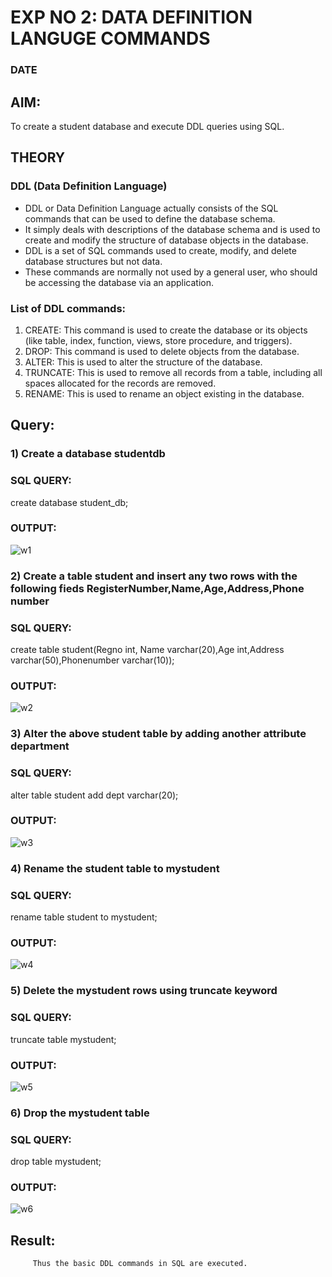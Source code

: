 # EXP NO 2: DATA DEFINITION LANGUGE COMMANDS 
### DATE
## AIM:
To create a student database and execute DDL queries using SQL.


## THEORY
### DDL (Data Definition Language)

* DDL or Data Definition Language actually consists of the SQL commands that can be used to define the database schema.
* It simply deals with descriptions of the database schema and is used to create and modify the structure of database objects in the database.
* DDL is a set of SQL commands used to create, modify, and delete database structures but not data.
* These commands are normally not used by a general user, who should be accessing the database via an application.

 
### List of DDL commands: 
1. CREATE: This command is used to create the database or its objects (like table, index, function, views, store procedure, and triggers).
2. DROP: This command is used to delete objects from the database.
3. ALTER: This is used to alter the structure of the database.
4. TRUNCATE: This is used to remove all records from a table, including all spaces allocated for the records are removed.
5. RENAME: This is used to rename an object existing in the database.

## Query:
### 1) Create a database studentdb

### SQL QUERY:
create database student_db;
### OUTPUT:
![w1](https://github.com/LATHIKESHWARAN/DBMS/assets/119393556/dd3faa1b-cfa8-4257-8257-b75819d2de59)

### 2) Create a table student  and insert any two rows with the following fieds RegisterNumber,Name,Age,Address,Phone number

### SQL QUERY: 
create table student(Regno int, Name varchar(20),Age int,Address varchar(50),Phonenumber varchar(10));

### OUTPUT:
![w2](https://github.com/LATHIKESHWARAN/DBMS/assets/119393556/3faa1e7f-1e70-4ca9-b4ba-37bc4df347f3)

### 3) Alter the above student table by adding another attribute department

### SQL QUERY: 
alter table student add dept varchar(20);
### OUTPUT:
![w3](https://github.com/LATHIKESHWARAN/DBMS/assets/119393556/354130dd-1309-4a92-b19c-c34fabd92b6e)

### 4) Rename the student table to mystudent

### SQL QUERY: 
rename table student to mystudent;


### OUTPUT:
![w4](https://github.com/LATHIKESHWARAN/DBMS/assets/119393556/693bf5ae-c4c1-4877-86ec-55c21e002cc4)

### 5) Delete the mystudent rows using truncate keyword

### SQL QUERY: 
truncate table mystudent;

### OUTPUT:
![w5](https://github.com/LATHIKESHWARAN/DBMS/assets/119393556/2bcb1924-0b23-44f4-976f-c415d626dc38)

### 6) Drop the mystudent table
 
### SQL QUERY: 
drop table mystudent;

### OUTPUT:
![w6](https://github.com/LATHIKESHWARAN/DBMS/assets/119393556/60296d91-a76c-481c-8f84-c6dfecf48df0)








## Result:
         Thus the basic DDL commands in SQL are executed. 


